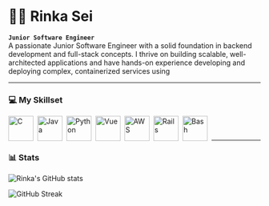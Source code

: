 # 👨‍💻 Rinka Sei

**`Junior Software Engineer`**  
A passionate Junior Software Engineer with a solid foundation in backend development and full-stack concepts. I thrive on building scalable, well-architected applications and have hands-on experience developing and deploying complex, containerized services using 

---

### 💻 My Skillset

<img align="left" alt="C" width="50px" style="padding-right:5px;" src="https://cdn.jsdelivr.net/gh/devicons/devicon@latest/icons/c/c-original.svg" />          
<img align="left" alt="Java" width="50px" style="padding-right:5px;" src="https://cdn.jsdelivr.net/gh/devicons/devicon@latest/icons/java/java-original-wordmark.svg" />
<img align="left" alt="Python" width="50px" style="padding-right:5px;" src="https://cdn.jsdelivr.net/gh/devicons/devicon@latest/icons/python/python-original-wordmark.svg" />
<img align="left" alt="Vue" width="50px" style="padding-right:5px;" src="https://cdn.jsdelivr.net/gh/devicons/devicon@latest/icons/vuejs/vuejs-original-wordmark.svg" />
<img align="left" alt="AWS" width="50px" style="padding-right:5px;" src="https://cdn.jsdelivr.net/gh/devicons/devicon@latest/icons/amazonwebservices/amazonwebservices-original-wordmark.svg" />
<img align="left" alt="Rails" width="50px" style="padding-right:5px;" src="https://cdn.jsdelivr.net/gh/devicons/devicon@latest/icons/rails/rails-plain-wordmark.svg" />
<img align="left" alt="Bash" width="50px" style="padding-right:5px;" src="https://cdn.jsdelivr.net/gh/devicons/devicon@latest/icons/bash/bash-original.svg" />
<br />
<br /> 

---

### 📊 Stats

![Rinka's GitHub stats](https://github-readme-stats.vercel.app/api?username=Rinka-Sei&show_icons=true&theme=apprentice)

![GitHub Streak](https://streak-stats.demolab.com?user=Rinka-Sei&theme=apprentice&border_radius=4.5)
